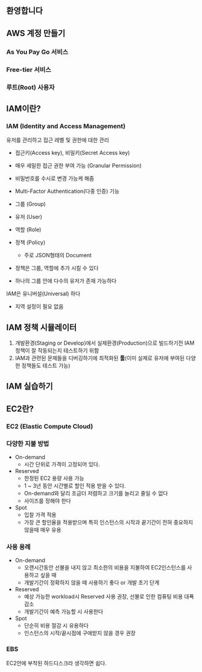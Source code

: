 ## 환영합니다

## AWS 계정 만들기
### As You Pay Go 서비스
### Free-tier 서비스
### 루트(Root) 사용자

## IAM이란?

### IAM (Identity and Access Management)
유저를 관리하고 접근 레벨 및 권한에 대한 관리

- 접근키(Access key), 비밀키(Secret Access key)
- 매우 세밀한 접근 권한 부여 가능 (Granular Permission)
- 비밀번호를 수시로 변경 가능케 해줌
- Multi-Factor Authentication(다중 인증) 기능

- 그룹 (Group)
- 유저 (User)
- 역할 (Role)
- 정책 (Policy)
	- 주로 JSON형태의 Document

- 정책은 그룹, 역할에 추가 시킬 수 있다
- 하나의 그룹 안에 다수의 유저가 존재 가능하다

IAM은 유니버설(Universal) 하다
- 지역 설정이 필요 없음

## IAM 정책 시뮬레이터
1. 개발환경(Staging or Develop)에서 실제환경(Production)으로 빌드하기전 IAM 정책이 잘 작동되는지 테스트하기 위함
2. IAM과 관련된 문제들을 디버깅하기에 최적화된 **툴**(이미 실제로 유저에 부여된 다양한 정책들도 테스트 가능)

## IAM 실습하기

## EC2란?

### EC2 (Elastic Compute Cloud)

### 다양한 지불 방법
- On-demand
	- 시간 단위로 가격이 고정되어 있다.
- Reserved
	- 한정된 EC2 용량 사용 가능
	- 1 ~ 3년 동안 시간별로 할인 적용 받을 수 있다.
	- On-demand와 달리 조금더 저렴하고 크기를 늘리고 줄일 수 없다
	- 사이즈를 정해야 한다
- Spot
	- 입찰 가격 적용
	- 가장 큰 할인율을 적용받으며 특히 인스턴스의 시작과 끝기간이 전혀 중요하지 않을때 매우 유용

### 사용 용례
- On-demand
	- 오랜시간동안 선불을 내지 않고 최소한의 비용을 지불하여 EC2인스턴스를 사용하고 싶을 때
	- 개발기간이 정확하지 않을 때 사용하기 좋다 or 개발 초기 단계
- Reserved
	- 예상 가능한 workload시 Reserved 사용 권장, 선불로 인한 컴퓨팅 비용 대푝 감소
	- 개발기간이 예측 가능할 시 사용한다
- Spot
	- 단순히 비용 절감 시 유용하다
	- 인스턴스의 시작/끝시점에 구애받지 않을 경우 권장

### EBS
EC2안에 부착된 하드디스크라 생각하면 쉽다.